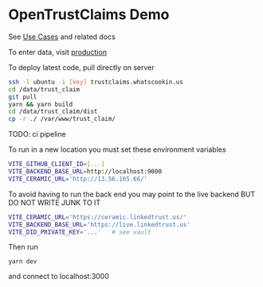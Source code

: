 # OpenTrustClaims Demo

See [Use Cases](https://docs.google.com/document/d/1iWRypT4aHS67MJhuCZj7e5gzcCr3HuKG0lO0g045ueY/edit) and related docs

To enter data, visit [production](http://trustclaims.whatscookin.us)

<a name="deploy"></a>To deploy latest code, pull directly on server

```bash
ssh -l ubuntu -i [key] trustclaims.whatscookin.us
cd /data/trust_claim
git pull
yarn && yarn build
cd /data/trust_claim/dist
cp -r ./ /var/www/trust_claim/
```

TODO: ci pipeline

To run in a new location you must set these environment variables

```bash
VITE_GITHUB_CLIENT_ID=[...]
VITE_BACKEND_BASE_URL=http://localhost:9000
VITE_CERAMIC_URL='http://13.56.165.66/'
```

To avoid having to run the back end you may point to the live backend BUT DO NOT WRITE JUNK TO IT

```bash
VITE_CERAMIC_URL='https://ceramic.linkedtrust.us/'
VITE_BACKEND_BASE_URL='https://live.linkedtrust.us'
VITE_DID_PRIVATE_KEY='...'   # see vault

```

Then run

`yarn dev`

and connect to localhost:3000

